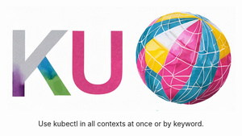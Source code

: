 <div align="center">
  <img src="logo.png" alt="kuball">
  
  Use kubectl in all contexts at once or by keyword.
</div>
